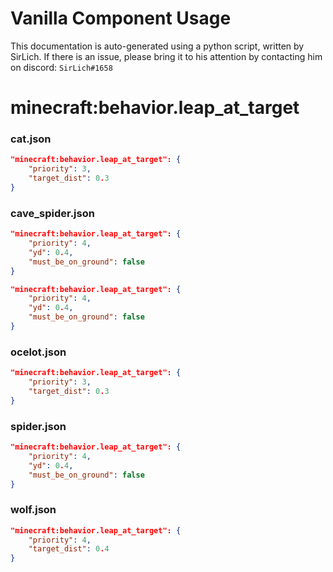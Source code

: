 # Vanilla Component Usage
This documentation is auto-generated using a python script, written by SirLich. If there is an issue, please bring it to his attention by contacting him on discord: `SirLich#1658`

# minecraft:behavior.leap_at_target
### cat.json
```JSON
"minecraft:behavior.leap_at_target": {
    "priority": 3,
    "target_dist": 0.3
}
```

### cave_spider.json
```JSON
"minecraft:behavior.leap_at_target": {
    "priority": 4,
    "yd": 0.4,
    "must_be_on_ground": false
}
```

```JSON
"minecraft:behavior.leap_at_target": {
    "priority": 4,
    "yd": 0.4,
    "must_be_on_ground": false
}
```

### ocelot.json
```JSON
"minecraft:behavior.leap_at_target": {
    "priority": 3,
    "target_dist": 0.3
}
```

### spider.json
```JSON
"minecraft:behavior.leap_at_target": {
    "priority": 4,
    "yd": 0.4,
    "must_be_on_ground": false
}
```

### wolf.json
```JSON
"minecraft:behavior.leap_at_target": {
    "priority": 4,
    "target_dist": 0.4
}
```

